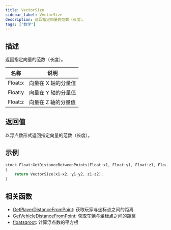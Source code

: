 ```yaml
---
title: VectorSize
sidebar_label: VectorSize
description: 返回指定向量的范数（长度）。
tags: ["数学"]
---
```


## 描述

返回指定向量的范数（长度）。

| 名称    | 说明                |
| ------- | ------------------- |
| Float:x | 向量在 X 轴的分量值 |
| Float:y | 向量在 Y 轴的分量值 |
| Float:z | 向量在 Z 轴的分量值 |

## 返回值

以浮点数形式返回指定向量的范数（长度）。

## 示例

```c
stock Float:GetDistanceBetweenPoints(Float:x1, Float:y1, Float:z1, Float:x2, Float:y2, Float:z2)
{
    return VectorSize(x1-x2, y1-y2, z1-z2);
}
```

## 相关函数

- [GetPlayerDistanceFromPoint](GetPlayerDistanceFromPoint): 获取玩家与坐标点之间的距离
- [GetVehicleDistanceFromPoint](GetVehicleDistanceFromPoint): 获取车辆与坐标点之间的距离
- [floatsqroot](floatsqroot): 计算浮点数的平方根
